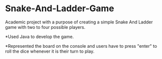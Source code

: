 # Snake-And-Ladder-Game
Academic project with a purpose of creating a simple Snake And Ladder game with two to four possible players.

*Used Java to develop the game.

*Represented the board on the console and users have to press "enter" to roll the dice whenever it is their turn to play.
